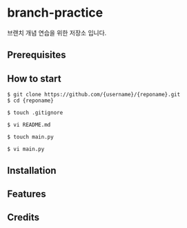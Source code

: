 # branch-practice

브랜치 개념 연습을 위한 저장소 입니다.

## Prerequisites

## How to start

```shell
$ git clone https://github.com/{username}/{reponame}.git
$ cd {reponame}

$ touch .gitignore

$ vi README.md

$ touch main.py

$ vi main.py
```

## Installation

## Features

## Credits

